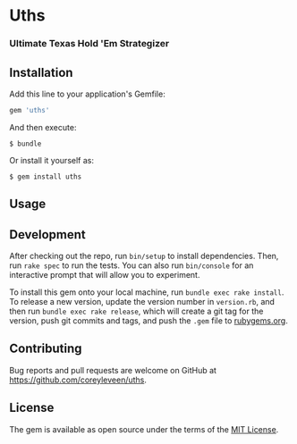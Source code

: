 # Uths

### Ultimate Texas Hold 'Em Strategizer

## Installation

Add this line to your application's Gemfile:

```ruby
gem 'uths'
```

And then execute:

    $ bundle

Or install it yourself as:

    $ gem install uths

## Usage


## Development

After checking out the repo, run `bin/setup` to install dependencies. Then, run `rake spec` to run the tests. You can also run `bin/console` for an interactive prompt that will allow you to experiment.

To install this gem onto your local machine, run `bundle exec rake install`. To release a new version, update the version number in `version.rb`, and then run `bundle exec rake release`, which will create a git tag for the version, push git commits and tags, and push the `.gem` file to [rubygems.org](https://rubygems.org).

## Contributing

Bug reports and pull requests are welcome on GitHub at https://github.com/coreyleveen/uths.

## License

The gem is available as open source under the terms of the [MIT License](http://opensource.org/licenses/MIT).
